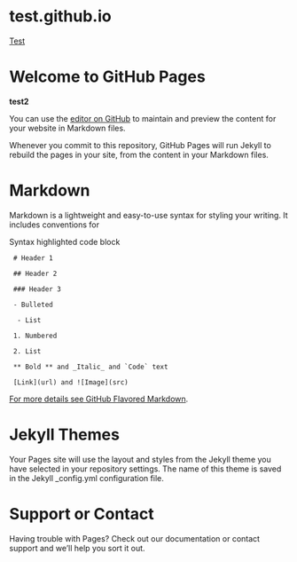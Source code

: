 # test.github.io

[Test](https://github.com/JorisNeveu/test.github.io/new/master)


**Welcome to GitHub Pages**
==============================

**test2**

You can use the [editor on GitHub](https://github.com/Gouga34/test.github.io/edit/master/README.md) to maintain and preview the content for your website in Markdown files.

Whenever you commit to this repository, GitHub Pages will run Jekyll to rebuild the pages in your site, from the content in your Markdown files.

**Markdown**
=================
Markdown is a lightweight and easy-to-use syntax for styling your writing. It includes conventions for

Syntax highlighted code block

     # Header 1
     
     ## Header 2
     
     ### Header 3

     - Bulleted

      - List

     1. Numbered

     2. List

     ** Bold ** and _Italic_ and `Code` text

     [Link](url) and ![Image](src)

[For more details see GitHub Flavored Markdown](https://guides.github.com/features/mastering-markdown/).

**Jekyll Themes**
====================
Your Pages site will use the layout and styles from the Jekyll theme you have selected in your repository settings. The name of this theme is saved in the Jekyll _config.yml configuration file.

**Support or Contact**
========================
Having trouble with Pages? Check out our documentation or contact support and we’ll help you sort it out.
